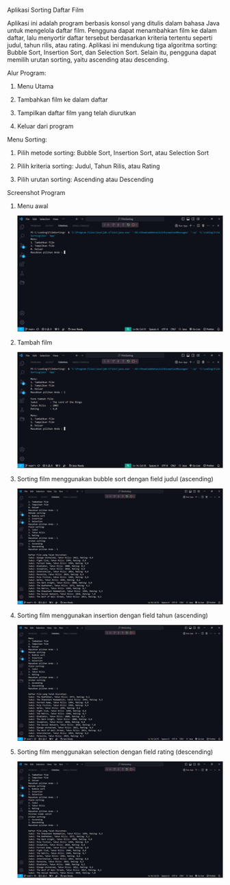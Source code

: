 Aplikasi Sorting Daftar Film

Aplikasi ini adalah program berbasis konsol yang ditulis dalam bahasa Java untuk mengelola daftar film. Pengguna dapat menambahkan film ke dalam daftar, lalu menyortir daftar tersebut berdasarkan kriteria tertentu seperti judul, tahun rilis, atau rating. Aplikasi ini mendukung tiga algoritma sorting: Bubble Sort, Insertion Sort, dan Selection Sort. Selain itu, pengguna dapat memilih urutan sorting, yaitu ascending atau descending.

Alur Program:

1. Menu Utama

2. Tambahkan film ke dalam daftar

3. Tampilkan daftar film yang telah diurutkan

4. Keluar dari program


Menu Sorting:

1. Pilih metode sorting: Bubble Sort, Insertion Sort, atau Selection Sort

2. Pilih kriteria sorting: Judul, Tahun Rilis, atau Rating

3. Pilih urutan sorting: Ascending atau Descending

Screenshot Program

1. Menu awal
   
   ![alt-text](https://github.com/ariel-naviandana/Tugas-Akhir-Algoritma-dan-Struktur-Data/blob/main/screenshots/menu.png)
   
2. Tambah film
   
   ![alt-text](https://github.com/ariel-naviandana/Tugas-Akhir-Algoritma-dan-Struktur-Data/blob/main/screenshots/insert.png)
   
3. Sorting film menggunakan bubble sort dengan field judul (ascending)
   
   ![alt-text](https://github.com/ariel-naviandana/Tugas-Akhir-Algoritma-dan-Struktur-Data/blob/main/screenshots/bubblesort.png)
   
4. Sorting film menggunakan insertion dengan field tahun (ascending)
   
   ![alt-text](https://github.com/ariel-naviandana/Tugas-Akhir-Algoritma-dan-Struktur-Data/blob/main/screenshots/insertion.png)
   
5. Sorting film menggunakan selection dengan field rating (descending)
   
   ![alt-text](https://github.com/ariel-naviandana/Tugas-Akhir-Algoritma-dan-Struktur-Data/blob/main/screenshots/selection.png) 
